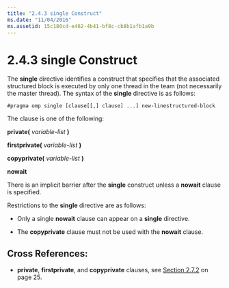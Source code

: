```yaml
---
title: "2.4.3 single Construct"
ms.date: "11/04/2016"
ms.assetid: 15c180cd-e462-4b41-bf8c-cb8b1afb1a9b
---
```

# 2.4.3 single Construct

The **single** directive identifies a construct that specifies that the associated structured block is executed by only one thread in the team (not necessarily the master thread). The syntax of the **single** directive is as follows:

```
#pragma omp single [clause[[,] clause] ...] new-linestructured-block
```

The clause is one of the following:

**private(** *variable-list* **)**

**firstprivate(** *variable-list* **)**

**copyprivate(** *variable-list* **)**

**nowait**

There is an implicit barrier after the **single** construct unless a **nowait** clause is specified.

Restrictions to the **single** directive are as follows:

- Only a single **nowait** clause can appear on a **single** directive.

- The **copyprivate** clause must not be used with the **nowait** clause.

## Cross References:

- **private**, **firstprivate**, and **copyprivate** clauses, see [Section 2.7.2](../../parallel/openmp/2-7-2-data-sharing-attribute-clauses.md) on page 25.